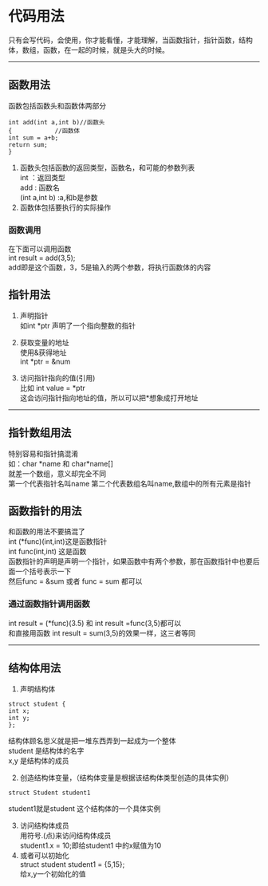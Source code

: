 # 代码用法  
只有会写代码，会使用，你才能看懂，才能理解，当函数指针，指针函数，结构体，数组，函数，在一起的时候，就是头大的时候。
***
## 函数用法  
函数包括函数头和函数体两部分  
~~~
int add(int a,int b)//函数头
{            //函数体
int sum = a+b;
return sum;
}
~~~
1. 函数头包括函数的返回类型，函数名，和可能的参数列表  
int ：返回类型  
add  : 函数名  
(int a,int b)  :a,和b是参数   
2. 函数体包括要执行的实际操作  
### 函数调用  
在下面可以调用函数  
int result = add(3,5);  
add即是这个函数，3，5是输入的两个参数，将执行函数体的内容  
	
	
	
	
	
## 指针用法  
1. 声明指针  
	如int  \*ptr 声明了一个指向整数的指针  
	
2. 获取变量的地址  
	使用&获得地址  
	int \*ptr = &num  
	
3. 访问指针指向的值(引用)  
	比如 int value = \*ptr  
	这会访问指针指向地址的值，所以可以把\*想象成打开地址  
	
	
	
	
	
***
## 指针数组用法  
特别容易和指针搞混淆  
如：char \*name 和 char\*name[]  
就差一个数组，意义却完全不同  
第一个代表指针名叫name 第二个代表数组名叫name,数组中的所有元素是指针  
	
	
## 函数指针的用法  
和函数的用法不要搞混了   
int (\*func)(int,int)这是函数指针  
int func(int,int) 这是函数  
函数指针的声明是声明一个指针，如果函数中有两个参数，那在函数指针中也要后面一个括号表示一下  
然后func = &sum 或者 func = sum 都可以  
### 通过函数指针调用函数  
int result = (\*func)(3.5) 和 int result =func(3,5)都可以  
和直接用函数 int result = sum(3,5)的效果一样，这三者等同  
	
	
	

***
## 结构体用法  
1. 声明结构体  
~~~
struct student {
int x;
int y;
};
~~~
结构体顾名思义就是把一堆东西弄到一起成为一个整体  
student 是结构体的名字  
x,y 是结构体的成员  
	
2. 创造结构体变量，（结构体变量是根据该结构体类型创造的具体实例）
~~~
struct Student student1
~~~
student1就是student 这个结构体的一个具体实例  
	
3. 访问结构体成员  
用符号.(点)来访问结构体成员  
student1.x = 10;即给student1 中的x赋值为10  
4. 或者可以初始化  
struct student student1 = {5,15};  
给x,y一个初始化的值  

